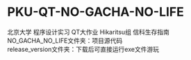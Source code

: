 # PKU-QT-NO-GACHA-NO-LIFE      
北京大学 程序设计实习 QT大作业 Hikaritsu组 信科生存指南       
NO_GACHA_NO_LIFE文件夹：项目源代码         
release_version文件夹：下载后可直接运行exe文件游玩
